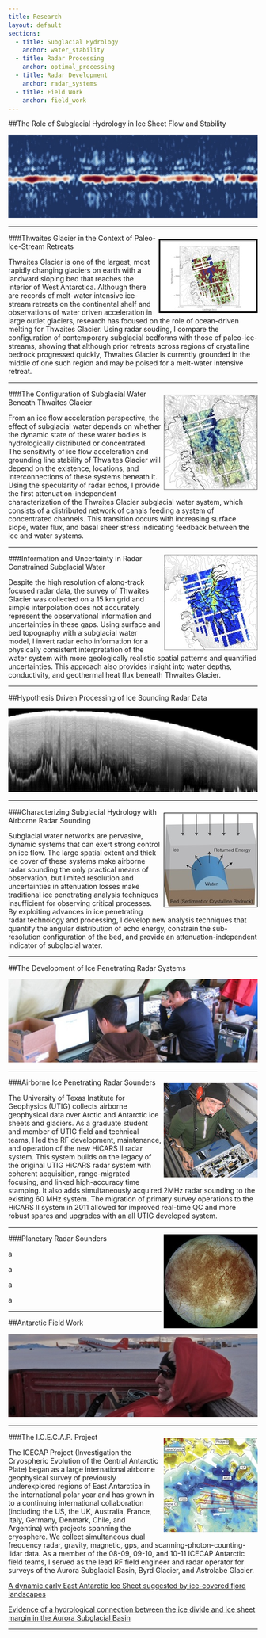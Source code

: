 ```yaml
---
title: Research
layout: default
sections: 
  - title: Subglacial Hydrology
    anchor: water_stability
  - title: Radar Processing
    anchor: optimal_processing
  - title: Radar Development
    anchor: radar_systems
  - title: Field Work
    anchor: field_work
---
```


<a name="water_stability"></a>

##The Role of Subglacial Hydrology in Ice Sheet Flow and Stability

![Alt text](/images/water.jpg)

---

<div style="float: right;margin:10px 0px 0px 5px;"><img src="/images/seds.jpg" /> </div>

###Thwaites Glacier in the Context of Paleo-Ice-Stream Retreats

Thwaites Glacier is one of the largest, most rapidly changing glaciers on earth with a landward sloping bed that reaches the interior of West Antarctica. Although there are records of melt-water intensive ice-stream retreats on the continental shelf and observations of water driven acceleration in large outlet glaciers, research has focused on the role of ocean-driven melting for Thwaites Glacier.  Using radar souding, I compare the configuration of contemporary subglacial bedforms with those of paleo-ice-streams, showing that although prior retreats across regions of crystalline bedrock progressed quickly, Thwaites Glacier is currently grounded in the middle of one such region and may be poised for a melt-water intensive retreat. 

---

<div style="float: right;margin:10px 0px 0px 5px;"><img src="/images/water_spec.jpg" /> </div>

###The Configuration of Subglacial Water Beneath Thwaites Glacier

From an ice flow acceleration perspective, the effect of subglacial water depends on whether the dynamic state of these water bodies is hydrologically distributed or concentrated. The sensitivity of ice flow acceleration and grounding line stability of Thwaites Glacier will depend on the existence, locations, and interconnections of these systems beneath it.  Using the specularity of radar echos, I provide the first attenuation-independent characterization of the Thwaites Glacier subglacial water system, which consists of a distributed network of canals feeding a system of concentrated channels.  This transition occurs with increasing surface slope, water flux, and basal sheer stress indicating feedback between the ice and water systems.

---

<div style="float: right;margin:0px 0px 0px 5px;"><img src="/images/pathways.jpg" /> </div>

###Information and Uncertainty in Radar Constrained Subglacial Water

Despite the high resolution of along-track focused radar data, the survey of Thwaites Glacier was collected on a 15 km grid and simple interpolation does not accurately represent the observational information and uncertainties in these gaps. Using surface and bed topography with a subglacial water model, I invert radar echo information for a physically consistent interpretation of the water system with more geologically realistic spatial patterns and quantified uncertainties.  This approach also provides insight into water depths, conductivity, and geothermal heat flux beneath Thwaites Glacier.

---
<a name="optimal_processing"></a>

##Hypothesis Driven Processing of Ice Sounding Radar Data

![Alt text](/images/radar.jpg)

---

<div style="float: right;margin:10px 0px 0px 5px;"><img src="/images/water_cartoon.jpg" /> </div>

###Characterizing Subglacial Hydrology with Airborne Radar Sounding

Subglacial water networks are pervasive, dynamic systems that can exert strong control on ice flow. The large spatial extent and thick ice cover of these systems make airborne radar sounding the only practical means of observation, but limited resolution and uncertainties in attenuation losses make traditional ice penetrating analysis techniques insufficient for observing critical processes. By exploiting advances in ice penetrating radar technology and processing, I develop new analysis techniques that quantify the angular distribution of echo energy, constrain the sub-resolution configuration of the bed, and provide an attenuation-independent indicator of subglacial water. 

---

<a name="radar_systems"></a>

##The Development of Ice Penetrating Radar Systems 

![Alt text](/images/radar_development.jpg)

---

<div style="float: right;margin:10px 0px 0px 5px;"><img src="/images/Hicars_II.jpg" /> </div>

###Airborne Ice Penetrating Radar Sounders

The University of Texas Institute for Geophysics (UTIG) collects airborne geophysical data over Arctic and Antarctic ice sheets and glaciers.  As a graduate student and member of UTIG field and technical teams, I led the RF development, maintenance, and operation of the new HiCARS II radar system. This system builds on the legacy of the original UTIG HiCARS radar system with coherent acquisition, range-migrated focusing, and linked high-accuracy time stamping. It also adds simultaneously acquired 2MHz radar sounding to the existing 60 MHz system. The migration of primary survey operations to the HiCARS II system in 2011 allowed for improved real-time QC and more robust spares and upgrades with an all UTIG developed system.


---

<div style="float: right;margin:0px 0px 0px 5px;"><img src="/images/europa.jpg" /> </div>

###Planetary Radar Sounders

a

a

a

a


---
<a name="field_work"></a>

##Antarctic Field Work 

![Alt text](/images/field.jpg)

---

<div style="float: right;margin:10px 0px 0px 5px;"><img src="/images/ICP.jpg" /> </div>

###The I.C.E.C.A.P. Project

The ICECAP Project (Investigation the Cryospheric Evolution of the Central Antarctic Plate) began as a large international airborne geophysical survey of previously underexplored regions of East Antarctica in the international polar year and has grown in to a continuing international collaboration (including the US, the UK, Australia, France, Italy, Germany, Denmark, Chile, and Argentina) with projects spanning the cryosphere. We collect simultaneous dual frequency radar, gravity, magnetic, gps, and scanning-photon-counting-lidar data. As a member of the 08-09, 09-10, and 10-11 ICECAP Antarctic field teams, I served as the lead RF field engineer and radar operator for surveys of the Aurora Subglacial Basin, Byrd Glacier, and Astrolabe Glacier.

[A dynamic early East Antarctic Ice Sheet suggested by ice-covered fjord landscapes](http://www.nature.com/nature/journal/v474/n7349/abs/nature10114.html)

[Evidence of a hydrological connection between the ice divide and ice sheet margin in the Aurora Subglacial Basin](http://www.agu.org/pubs/crossref/2012/2011JF002066.shtml)

---
